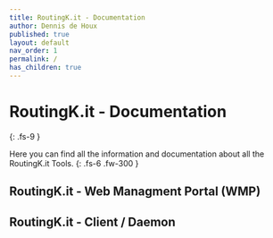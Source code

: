 ```yaml
---
title: RoutingK.it - Documentation
author: Dennis de Houx
published: true
layout: default
nav_order: 1
permalink: /
has_children: true
---
```


# RoutingK.it - Documentation
{: .fs-9 }

Here you can find all the information and documentation about all the RoutingK.it Tools.
{: .fs-6 .fw-300 }

## RoutingK.it - Web Managment Portal (WMP)

## RoutingK.it - Client / Daemon
